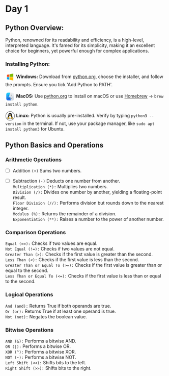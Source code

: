 # Day 1

## Python Overview:
Python, renowned for its readability and efficiency, is a high-level, interpreted language. It's famed for its simplicity, making it an excellent choice for beginners, yet powerful enough for complex applications.

### Installing Python:

<img src='/Files/Images/windows-icon.png' width='30' align='center'> </img> **Windows:** 
Download from [python.org](https://www.python.org/downloads/windows/), choose the installer, and follow the prompts. Ensure you tick 'Add Python to PATH'.

<img src='/Files/Images/mac-icon.png' width='30' align='center'> </img> **MacOS:** 
Use [python.org](https://www.python.org/downloads/macos/) to install on macOS or use [Homebrew](https://docs.brew.sh/Homebrew-and-Python) -> `brew install python`.

<img src='/Files/Images/Linux-icon.png' width='30' align='center'> </img>
**Linux:** Python is usually pre-installed. Verify by typing `python3 --version` in the terminal. If not, use your package manager, like `sudo apt install python3` for Ubuntu.

## Python Basics and Operations

### Arithmetic Operations

- [ ] Addition ` (+) `  Sums two numbers. <br>
- [ ] Subtraction ` (-) ` Deducts one number from another. <br>
`Multiplication (*):` Multiplies two numbers. <br>
`Division (/):` Divides one number by another, yielding a floating-point result. <br>
`Floor Division (//):` Performs division but rounds down to the nearest integer. <br>
`Modulus (%):` Returns the remainder of a division. <br>
`Exponentiation (**):` Raises a number to the power of another number. <br>



### Comparison Operations

`Equal (==):` Checks if two values are equal. <br>
`Not Equal (!=):` Checks if two values are not equal. <br>
`Greater Than (>):` Checks if the first value is greater than the second. <br>
`Less Than (<):` Checks if the first value is less than the second. <br>
`Greater Than or Equal To (>=):` Checks if the first value is greater than or equal to the second. <br>
`Less Than or Equal To (<=):` Checks if the first value is less than or equal to the second. <br>

### Logical Operations

`And (and):` Returns True if both operands are true. <br>
`Or (or):` Returns True if at least one operand is true. <br>
`Not (not):` Negates the boolean value. <br>

### Bitwise Operations

`AND (&):` Performs a bitwise AND. <br>
`OR (|):` Performs a bitwise OR. <br>
`XOR (^):` Performs a bitwise XOR. <br>
`NOT (~):` Performs a bitwise NOT. <br>
`Left Shift (<<):` Shifts bits to the left. <br>
`Right Shift (>>):` Shifts bits to the right. <br>

